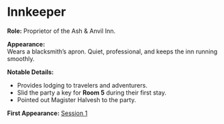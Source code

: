 # Innkeeper

**Role:** Proprietor of the Ash & Anvil Inn.

**Appearance:**  
Wears a blacksmith’s apron. Quiet, professional, and keeps the inn running smoothly.

**Notable Details:**  
- Provides lodging to travelers and adventurers.
- Slid the party a key for **Room 5** during their first stay.
- Pointed out Magister Halvesh to the party.

**First Appearance:** [Session 1](/campaigns/session-1.md)
